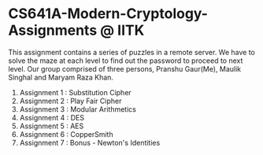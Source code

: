# CS641A-Modern-Cryptology-Assignments @ IITK
This assignment contains a series of puzzles in a remote server. We have to solve the maze at each level to find out the password to proceed to next level.
Our group comprised of three persons, Pranshu Gaur(Me), Maulik Singhal and Maryam Raza Khan.

1. Assignment 1 : Substitution Cipher
2. Assignment 2 : Play Fair Cipher
3. Assignment 3 : Modular Arithmetics
4. Assignment 4 : DES
5. Assignment 5 : AES
6. Assignment 6 : CopperSmith
7. Assignment 7 : Bonus - Newton's Identities
